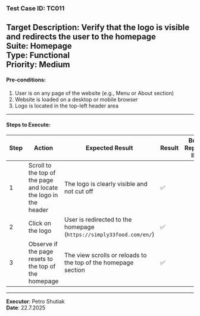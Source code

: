 ### Test Case ID: TC011  
**Target Description**: Verify that the logo is visible and redirects the user to the homepage  
**Suite**: Homepage  
**Type**: Functional  
**Priority**: Medium  
---

#### Pre-conditions:
1. User is on any page of the website (e.g., Menu or About section)  
2. Website is loaded on a desktop or mobile browser  
3. Logo is located in the top-left header area  

---

#### Steps to Execute:

| Step | Action | Expected Result | Result | Bug Report ID |
|------|--------|------------------|--------|----------------|
| 1 | Scroll to the top of the page and locate the logo in the header | The logo is clearly visible and not cut off | ✅ |                |
| 2 | Click on the logo | User is redirected to the homepage (`https://simply33food.com/en/`) | ✅ |                |
| 3 | Observe if the page resets to the top of the homepage | The view scrolls or reloads to the top of the homepage section | ✅ |                |

---

**Executor**: Petro Shutiak  
**Date**: 22.7.2025

